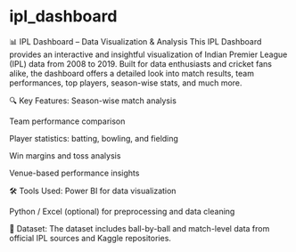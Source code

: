 # ipl_dashboard
📊 IPL Dashboard – Data Visualization & Analysis
This IPL Dashboard provides an interactive and insightful visualization of Indian Premier League (IPL) data from 2008 to 2019. Built for data enthusiasts and cricket fans alike, the dashboard offers a detailed look into match results, team performances, top players, season-wise stats, and much more.

🔍 Key Features:
Season-wise match analysis

Team performance comparison

Player statistics: batting, bowling, and fielding

Win margins and toss analysis

Venue-based performance insights

🛠️ Tools Used:
Power BI for data visualization

Python / Excel (optional) for preprocessing and data cleaning

📁 Dataset:
The dataset includes ball-by-ball and match-level data from official IPL sources and Kaggle repositories.
